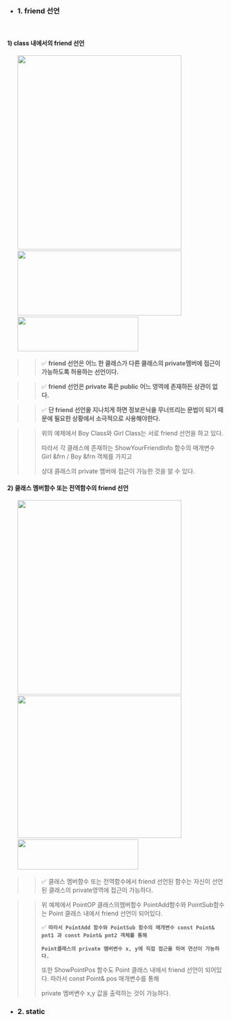 - ### 1. friend 선언
<br>

  #### 1) class 내에서의 friend 선언 
<div align="left">
  &nbsp;&nbsp;&nbsp;&nbsp;&nbsp;&nbsp;<img src="https://github.com/user-attachments/assets/c5cd6c25-45a9-4608-b525-3edae4412078"  width="380" height="450" >
</div>

<div align="left">
  &nbsp;&nbsp;&nbsp;&nbsp;&nbsp;&nbsp;<img src="https://github.com/user-attachments/assets/93a4c0d8-4c5a-40fe-8cbc-043feca09646"  width="380" height="150" >
</div>

<div align="left">
  &nbsp;&nbsp;&nbsp;&nbsp;&nbsp;&nbsp;<img src="https://github.com/user-attachments/assets/ce94e519-6dd9-4d94-9dfc-31744619a0b3"  width="280" height="80" >
</div>

>> ✅ **friend 선언은 어느 한 클래스가 다른 클래스의 private멤버에 접근이 가능하도록 허용하는 선언이다.**

>> ✅ **friend 선언은 private 혹은 public 어느 영역에 존재하든 상관이 없다.**

>> ✅ **단 friend 선언을 지나치게 하면 정보은닉을 무너뜨리는 문법이 되기 때문에 필요한 상황에서 소극적으로 사용해야한다.**

>> 위의 예제에서 Boy Class와 Girl Class는 서로 friend 선언을 하고 있다.
>>
>> 따라서 각 클래스에 존재하는 ShowYourFriendInfo 함수의 매개변수 Girl &frn / Boy &frn 객체를 가지고
>>
>> 상대 클래스의 private 멤버에 접근이 가능한 것을 알 수 있다.

  #### 2) 클래스 멤버함수 또는 전역함수의 friend 선언 
<div align="left">
  &nbsp;&nbsp;&nbsp;&nbsp;&nbsp;&nbsp;<img src="https://github.com/user-attachments/assets/b3575579-c499-49fe-b1a2-441a511fef0a"  width="380" height="450" >
</div> 

<div align="left">
  &nbsp;&nbsp;&nbsp;&nbsp;&nbsp;&nbsp;<img src="https://github.com/user-attachments/assets/f9c41fed-d8d9-4f6c-95f5-1e2677a99508"  width="380" height="330" >
</div>

<div align="left">
  &nbsp;&nbsp;&nbsp;&nbsp;&nbsp;&nbsp;<img src="https://github.com/user-attachments/assets/7e28f2e0-68d4-4b9e-84e5-4fb2fd66428c"  width="280" height="70" >
</div>

>> ✅ 클래스 멤버함수 또는 전역함수에서 friend 선언된 함수는 자신이 선언된 클래스의 private영역에 접근이 가능하다.

>> 위 예제에서 PointOP 클래스의멤버함수 PointAdd함수와 PointSub함수는 Point 클래스 내에서 friend 선언이 되어있다.
>>
>> ✅ **`따라서 PointAdd 함수와 PointSub 함수의 매개변수 const Point& pnt1 과 const Point& pnt2 객체를 통해`**
>>
>> **`Point클래스의 private 멤버변수 x, y에 직접 접근을 하여 연산이 가능하다.`**
>>
>> 또한 ShowPointPos 함수도 Point 클래스 내에서 friend 선언이 되어있다. 따라서 const Point& pos 매개변수를 통해
>>
>> private 멤버변수 x,y 값을 출력하는 것이 가능하다.

- ### 2. static 
